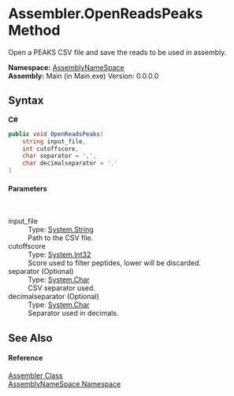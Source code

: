 # Assembler.OpenReadsPeaks Method 
 

Open a PEAKS CSV file and save the reads to be used in assembly.

**Namespace:**&nbsp;<a href="6bcc80ef-5cfd-db5f-1eb2-7297d1c16397">AssemblyNameSpace</a><br />**Assembly:**&nbsp;Main (in Main.exe) Version: 0.0.0.0

## Syntax

**C#**<br />
``` C#
public void OpenReadsPeaks(
	string input_file,
	int cutoffscore,
	char separator = ',',
	char decimalseparator = '.'
)
```


#### Parameters
&nbsp;<dl><dt>input_file</dt><dd>Type: <a href="http://msdn2.microsoft.com/en-us/library/s1wwdcbf" target="_blank">System.String</a><br />Path to the CSV file.</dd><dt>cutoffscore</dt><dd>Type: <a href="http://msdn2.microsoft.com/en-us/library/td2s409d" target="_blank">System.Int32</a><br />Score used to filter peptides, lower will be discarded.</dd><dt>separator (Optional)</dt><dd>Type: <a href="http://msdn2.microsoft.com/en-us/library/k493b04s" target="_blank">System.Char</a><br />CSV separator used.</dd><dt>decimalseparator (Optional)</dt><dd>Type: <a href="http://msdn2.microsoft.com/en-us/library/k493b04s" target="_blank">System.Char</a><br />Separator used in decimals.</dd></dl>

## See Also


#### Reference
<a href="ff4e346f-08ba-ff2f-52cf-831920161b16">Assembler Class</a><br /><a href="6bcc80ef-5cfd-db5f-1eb2-7297d1c16397">AssemblyNameSpace Namespace</a><br />